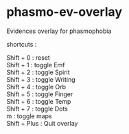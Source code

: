 # phasmo-ev-overlay

Evidences overlay for phasmophobia 

shortcuts : 

Shift + 0 : reset  
Shift + 1 : toggle Emf  
Shift + 2 : toggle Spirit  
Shift + 3 : toggle Writing  
Shift + 4 : toggle Orb  
Shift + 5 : toggle Finger  
Shift + 6 : toggle Temp  
Shift + 7 : toggle Dots  
m : toggle maps  
Shift + Plus : Quit overlay  
